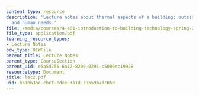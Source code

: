 ```yaml
---
content_type: resource
description: 'Lecture notes about thermal aspects of a building: outside environment
  and human needs.'
file: /media/courses/4-401-introduction-to-building-technology-spring-2006/b51b63accbcfcdee3a1dc9659b7dc050_lec2.pdf
file_type: application/pdf
learning_resource_types:
- Lecture Notes
ocw_type: OCWFile
parent_title: Lecture Notes
parent_type: CourseSection
parent_uid: e6a5d755-6a17-8209-0291-c5009ec19928
resourcetype: Document
title: lec2.pdf
uid: b51b63ac-cbcf-cdee-3a1d-c9659b7dc050
---
```

